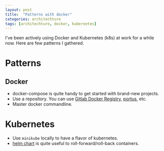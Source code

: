 ```yaml
---
layout: post
title:  "Patterns with docker"
categories: architechture
tags: [architechture, docker, kubernetes]
---
```


I've been actively using Docker and Kubernetes (k8s) at work for a while now. Here are few patterns I gathered.

<!--more-->

# Patterns

## Docker

- docker-compose is quite handy to get started with brand-new projects.
- Use a repository. You can use [Gitlab Docker Registry](https://docs.gitlab.com/ee/user/project/container_registry.html), [portus](http://port.us.org/), etc.
- Master docker commandline.

# Kubernetes

- Use `minikube` locally to have a flavor of kubernetes.
- [helm chart](https://helm.sh/) is quite useful to roll-forward/roll-back containers.
